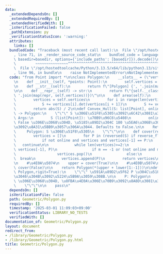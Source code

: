 ```yaml
---
data:
  _extendedDependsOn: []
  _extendedRequiredBy: []
  _extendedVerifiedWith: []
  _isVerificationFailed: false
  _pathExtension: py
  _verificationStatusIcon: ':warning:'
  attributes:
    links: []
  bundledCode: "Traceback (most recent call last):\n  File \"/opt/hostedtoolcache/Python/3.13.5/x64/lib/python3.13/site-packages/onlinejudge_verify/documentation/build.py\"\
    , line 71, in _render_source_code_stat\n    bundled_code = language.bundle(stat.path,\
    \ basedir=basedir, options={'include_paths': [basedir]}).decode()\n          \
    \         ~~~~~~~~~~~~~~~^^^^^^^^^^^^^^^^^^^^^^^^^^^^^^^^^^^^^^^^^^^^^^^^^^^^^^^^^^^^^^^^^^\n\
    \  File \"/opt/hostedtoolcache/Python/3.13.5/x64/lib/python3.13/site-packages/onlinejudge_verify/languages/python.py\"\
    , line 96, in bundle\n    raise NotImplementedError\nNotImplementedError\n"
  code: "from Point import *\n\nclass Polygon:\n    __slots__ = (\"vertices\", )\n\
    \n    def __init__(self, *points: Point):\n        self.vertices = list(points)\n\
    \n    def __str__(self):\n        return f\"[Polygon] {', '.join(map(str, self.vertices))}\"\
    \n\n    def __repr__(self) -> str:\n        return f\"{self.__class__.__name__}({',\
    \ '.join(map(repr, self.vertices))})\"\n\n    def area(self):\n        S = 0\n\
    \        vertices = self.vertices\n        for i in range(len(vertices) - 1):\n\
    \            S += vertices[i].det(vertices[i + 1])\n        S += vertices[-1].det(vertices[0])\n\
    \        return abs(S) / 2\n\ndef Convex_Hull(S: list[Point], online = False)\
    \ -> Polygon:\n    \"\"\" S \u306E\u51F8\u5305\u3092\u6C42\u3081\u308B\n\n   \
    \ Args:\n        S (list[Point]): \u70B9\u96C6\u5408\n        online (bool, optional):\
    \ False \u306E\u3068\u304D, \u5185\u89D2\u304C 180 \u5EA6\u306B\u306A\u308B\u306E\
    \u3092\u8A31\u5BB9\u3057\u306A\u3044. Defaults to False.\n\n    Returns:\n   \
    \     Polygon: S \u306E\u51F8\u5305\n    \"\"\"\n\n    def cover(reverse_flag):\n\
    \        vertices = []\n        for P in (reversed(S) if reverse_flag else S):\n\
    \            if not online and vertices and vertices[-1] == P:\n             \
    \   continue\n\n            while len(vertices)>=2:\n                m = iSP(vertices[-2],\
    \ vertices[-1], P)\n                if m == -1 or (not online and m == 2):\n \
    \                   vertices.pop()\n                else:\n                  \
    \  break\n            vertices.append(P)\n        return vertices\n\n    S.sort()\n\
    \n    #\u4E0A\u5074\n    upper = cover(True)\n\n    #\u4E0B\u5074\n    lower =\
    \ cover(False)\n\n    return Polygon(*(upper + lower[1:-1]))\n\ndef is_Convex(P:\
    \ Polygon,rigit=True):\n    \"\"\" \u591A\u89D2\u5F62 P \u304C\u51F8\u304B\u3069\
    \u3046\u304B\u3092\u5224\u5B9A\u3059\u308B.\n\n    P: Polygon\n    right: True\
    \ \u306E\u3068\u304D, \u8FBA\u4E0A\u306E\u70B9\u3092\u8A8D\u3081\u306A\u3044.\n\
    \    \"\"\"\n\n    pass\n"
  dependsOn: []
  isVerificationFile: false
  path: Geometric/Polygon.py
  requiredBy: []
  timestamp: '2025-03-01 11:09:03+09:00'
  verificationStatus: LIBRARY_NO_TESTS
  verifiedWith: []
documentation_of: Geometric/Polygon.py
layout: document
redirect_from:
- /library/Geometric/Polygon.py
- /library/Geometric/Polygon.py.html
title: Geometric/Polygon.py
---
```

